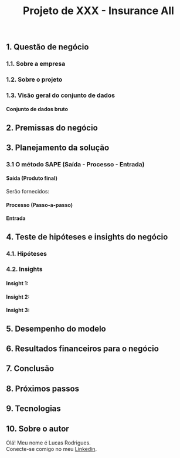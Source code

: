 # <center>Projeto de XXX - Insurance All</center>

# <center><img src="" align="center" style="width:"/></center>

## 1. Questão de negócio

### 1.1. Sobre a empresa

### 1.2. Sobre o projeto

### 1.3. Visão geral do conjunto de dados
#### Conjunto de dados bruto


## 2. Premissas do negócio

## 3. Planejamento da solução
### 3.1 O método SAPE (Saída - Processo - Entrada)
#### Saída (Produto final)
Serão fornecidos:

#### Processo (Passo-a-passo)

#### Entrada


## 4. Teste de hipóteses e insights do negócio

### 4.1. Hipóteses

### 4.2. Insights

#### Insight 1:
#### Insight 2:
#### Insight 3:


## 5. Desempenho do modelo


## 6. Resultados financeiros para o negócio

## 7. Conclusão

## 8. Próximos passos


## 9. Tecnologias


## 10. Sobre o autor
Olá! Meu nome é Lucas Rodrigues.<br/>
Conecte-se comigo no meu [Linkedin](https://www.linkedin.com/in/lucasrodrigues3/).
